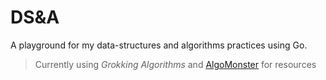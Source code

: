 # DS&A
A playground for my data-structures and algorithms practices using Go. 

> Currently using *Grokking Algorithms* and [AlgoMonster](https://algo.monster) for resources

